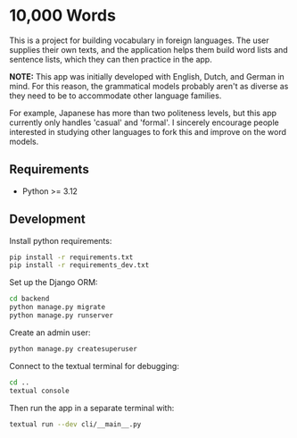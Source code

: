 # 10,000 Words

This is a project for building vocabulary in foreign languages.
The user supplies their own texts, and the application helps them build word
lists and sentence lists, which they can then practice in the app.

**NOTE:** This app was initially developed with English, Dutch, and German in
mind. For this reason, the grammatical models probably aren't as diverse as
they need to be to accommodate other language families.

For example, Japanese has more than two politeness levels, but this app
currently only handles 'casual' and 'formal'. I sincerely encourage people
interested in studying other languages to fork this and improve on the word
models.


## Requirements

* Python >= 3.12


## Development

Install python requirements:

```sh
pip install -r requirements.txt
pip install -r requirements_dev.txt
```

Set up the Django ORM:

```sh
cd backend
python manage.py migrate
python manage.py runserver
```

Create an admin user:

```sh
python manage.py createsuperuser
```

Connect to the textual terminal for debugging:

```sh
cd ..
textual console
```

Then run the app in a separate terminal with:

```sh
textual run --dev cli/__main__.py
```
